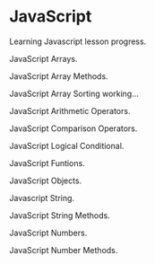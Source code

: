 # JavaScript

Learning Javascript lesson progress.
 
 JavaScript Arrays.
 
 JavaScript Array Methods.
 
 JavaScript Array Sorting working...

 JavaScript Arithmetic Operators.

 JavaScript Comparison Operators.

 JavaScript Logical Conditional.

 JavaScript Funtions.

 JavaScript Objects.

 Javascript String.
 
 JavaScript String Methods.

 JavaScript Numbers.
 
 JavaScript Number Methods.
